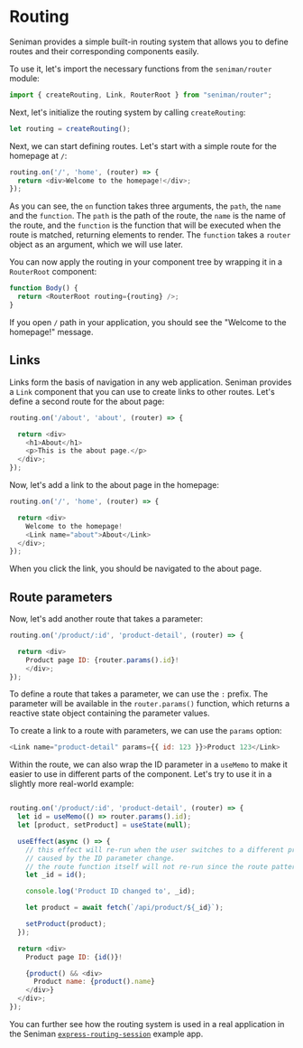 # Routing

Seniman provides a simple built-in routing system that allows you to define routes and their corresponding components easily.

To use it, let's import the necessary functions from the `seniman/router` module:

```js
import { createRouting, Link, RouterRoot } from "seniman/router";
```

Next, let's initialize the routing system by calling `createRouting`:

```js
let routing = createRouting();
```

Next, we can start defining routes. Let's start with a simple route for the homepage at `/`:

```js
routing.on('/', 'home', (router) => {
  return <div>Welcome to the homepage!</div>;
});
```

As you can see, the `on` function takes three arguments, the `path`, the `name` and the `function`. The `path` is the path of the route, the `name` is the name of the route, and the `function` is the function that will be executed when the route is matched, returning elements to render. The `function` takes a `router` object as an argument, which we will use later.

You can now apply the routing in your component tree by wrapping it in a `RouterRoot` component:

```js
function Body() {
  return <RouterRoot routing={routing} />;
}
```

If you open `/` path in your application, you should see the "Welcome to the homepage!" message.

## Links

Links form the basis of navigation in any web application. Seniman provides a `Link` component that you can use to create links to other routes. Let's define a second route for the about page:

```js
routing.on('/about', 'about', (router) => {

  return <div>
    <h1>About</h1>
    <p>This is the about page.</p>
  </div>;
});
```

Now, let's add a link to the about page in the homepage:

```js
routing.on('/', 'home', (router) => {

  return <div>
    Welcome to the homepage!
    <Link name="about">About</Link>
  </div>;
});
```

When you click the link, you should be navigated to the about page.

## Route parameters

Now, let's add another route that takes a parameter:

```js
routing.on('/product/:id', 'product-detail', (router) => {

  return <div>
    Product page ID: {router.params().id}!
    </div>;
});
```

To define a route that takes a parameter, we can use the `:` prefix. The parameter will be available in the `router.params()` function, which returns a reactive state object containing the parameter values.

To create a link to a route with parameters, we can use the `params` option:

```js
<Link name="product-detail" params={{ id: 123 }}>Product 123</Link>
```

Within the route, we can also wrap the ID parameter in a `useMemo` to make it easier to use in different parts of the component. Let's try to use it in a slightly more real-world example:

```js

routing.on('/product/:id', 'product-detail', (router) => {
  let id = useMemo(() => router.params().id);
  let [product, setProduct] = useState(null);

  useEffect(async () => {
    // this effect will re-run when the user switches to a different product page
    // caused by the ID parameter change. 
    // the route function itself will not re-run since the route pattern is still the same.
    let _id = id();

    console.log('Product ID changed to', _id);

    let product = await fetch(`/api/product/${_id}`);

    setProduct(product);
  });

  return <div>
    Product page ID: {id()}!

    {product() && <div>
      Product name: {product().name}
    </div>}
  </div>;
});
```

You can further see how the routing system is used in a real application in the Seniman [`express-routing-session`](https://github.com/senimanjs/seniman/tree/main/examples/express-routing-session) example app.